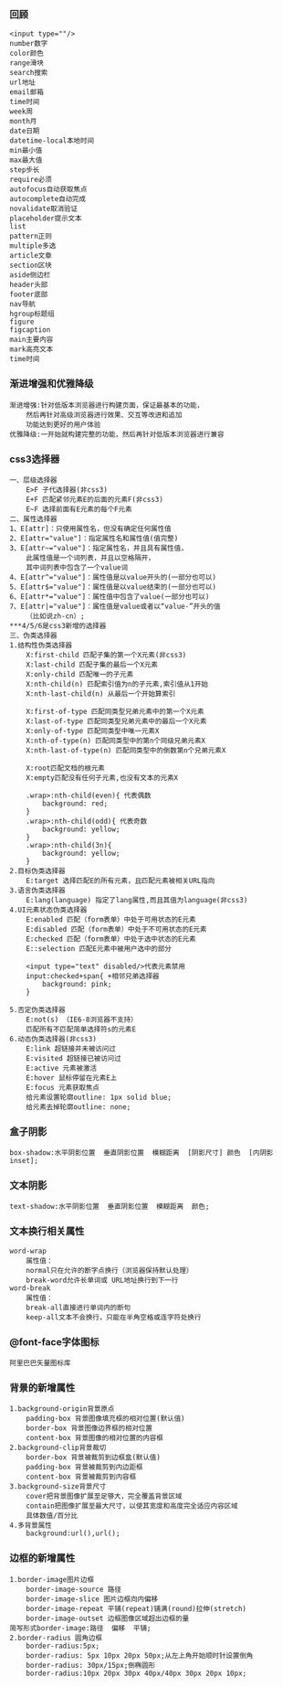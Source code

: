 ### 回顾
	<input type=""/>
	number数字
	color颜色
	range滑块
	search搜索
	url地址
	email邮箱
	time时间
	week周
	month月
	date日期
	datetime-local本地时间
	min最小值
	max最大值
	step步长
	require必须
	autofocus自动获取焦点
	autocomplete自动完成
	novalidate取消验证
	placeholder提示文本
	list
	pattern正则
	multiple多选
	article文章
	section区块
	aside侧边栏
	header头部
	footer底部
	nav导航
	hgroup标题组
	figure
	figcaption
	main主要内容
	mark高亮文本
	time时间
	
### 渐进增强和优雅降级
	渐进增强:针对低版本浏览器进行构建页面，保证最基本的功能，
		然后再针对高级浏览器进行效果、交互等改进和追加
		功能达到更好的用户体验
	优雅降级:一开始就构建完整的功能，然后再针对低版本浏览器进行兼容
	
### css3选择器
	一、层级选择器
		E>F 子代选择器(非css3)
		E+F 匹配紧邻元素E的后面的元素F(非css3)
		E~F 选择前面有E元素的每个F元素
	二、属性选择器
	1、E[attr]：只使用属性名，但没有确定任何属性值
	2、E[attr="value"]：指定属性名和属性值(值完整)
	3、E[attr~="value"]：指定属性名，并且具有属性值，
		此属性值是一个词列表，并且以空格隔开，
		其中词列表中包含了一个value词
	4、E[attr^="value"]：属性值是以value开头的(一部分也可以)
	5、E[attr$="value"]：属性值是以value结束的(一部分也可以)
	6、E[attr*="value"]：属性值中包含了value(一部分也可以)
	7、E[attr|="value"]：属性值是value或者以“value-”开头的值
		（比如说zh-cn）;
	***4/5/6是css3新增的选择器
	三、伪类选择器
	1.结构性伪类选择器
		X:first-child 匹配子集的第一个X元素(非css3)
		X:last-child 匹配子集的最后一个X元素
		X:only-child 匹配唯一的子元素
		X:nth-child(n) 匹配索引值为n的子元素,索引值从1开始
		X:nth-last-child(n) 从最后一个开始算索引
		
		X:first-of-type 匹配同类型兄弟元素中的第一个X元素
		X:last-of-type 匹配同类型兄弟元素中的最后一个X元素
		X:only-of-type 匹配同类型中唯一元素X
		X:nth-of-type(n) 匹配同类型中的第n个同级兄弟元素X
		X:nth-last-of-type(n) 匹配同类型中的倒数第n个兄弟元素X
		
		X:root匹配文档的根元素
		X:empty匹配没有任何子元素,也没有文本的元素X
		
		.wrap>:nth-child(even){ 代表偶数
			background: red;
		}
		.wrap>:nth-child(odd){ 代表奇数
			background: yellow;
		}
		.wrap>:nth-child(3n){
			background: yellow;
		}	
	2.目标伪类选择器
		E:target 选择匹配E的所有元素，且匹配元素被相关URL指向
	3.语言伪类选择器
		E:lang(language) 指定了lang属性,而且其值为language(非css3)
	4.UI元素状态伪类选择器
		E:enabled 匹配（form表单）中处于可用状态的E元素
		E:disabled 匹配（form表单）中处于不可用状态的E元素
		E:checked 匹配（form表单）中处于选中状态的E元素
		E::selection 匹配E元素中被用户选中的部分
		
		<input type="text" disabled/>代表元素禁用
		input:checked+span{ +相邻兄弟选择器
			background: pink;
		}
		
	5.否定伪类选择器
		E:not(s) （IE6-8浏览器不支持）
		匹配所有不匹配简单选择符s的元素E
	6.动态伪类选择器(非css3)
		E:link 超链接并未被访问过
		E:visited 超链接已被访问过
		E:active 元素被激活
		E:hover 鼠标停留在元素E上
		E:focus 元素获取焦点
		给元素设置轮廓outline: 1px solid blue;
		给元素去掉轮廓outline: none;
### 盒子阴影
	box-shadow:水平阴影位置  垂直阴影位置  模糊距离  [阴影尺寸] 颜色  [内阴影inset];
### 文本阴影
	text-shadow:水平阴影位置  垂直阴影位置  模糊距离  颜色;
### 文本换行相关属性
	word-wrap
		属性值：
		normal只在允许的断字点换行（浏览器保持默认处理）
		break-word允许长单词或 URL地址换行到下一行
	word-break
		属性值：
		break-all直接进行单词内的断句
		keep-all文本不会换行，只能在半角空格或连字符处换行
### @font-face字体图标
	阿里巴巴矢量图标库
### 背景的新增属性
	1.background-origin背景原点
		padding-box 背景图像填充框的相对位置(默认值)
		border-box 背景图像边界框的相对位置
		content-box 背景图像的相对位置的内容框
	2.background-clip背景裁切
		border-box 背景被裁剪到边框盒(默认值)
		padding-box 背景被裁剪到内边距框
		content-box 背景被裁剪到内容框
	3.background-size背景尺寸
		cover把背景图像扩展至足够大，完全覆盖背景区域
		contain把图像扩展至最大尺寸，以使其宽度和高度完全适应内容区域
		具体数值/百分比
	4.多背景属性
		background:url(),url();
### 边框的新增属性
	1.border-image图片边框
		border-image-source 路径
		border-image-slice 图片边框向内偏移
		border-image-repeat 平铺(repeat)铺满(round)拉伸(stretch)
		border-image-outset 边框图像区域超出边框的量
	简写形式border-image:路径  偏移  平铺;
	2.border-radius 圆角边框
		border-radius:5px;
		border-radius: 5px 10px 20px 50px;从左上角开始顺时针设置倒角
		border-radius: 30px/15px;倒椭圆形
		border-radius:10px 20px 30px 40px/40px 30px 20px 10px;